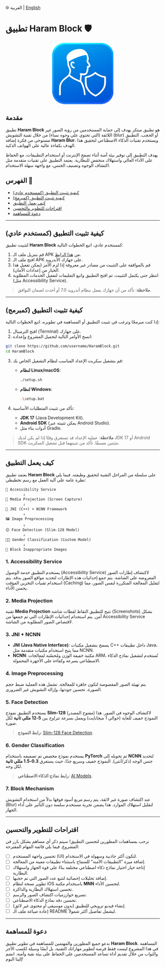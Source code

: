 🌐 العربية | [English](README_EN.md)

# تطبيق Haram Block 🛡️

<div align="center">
  <img src="icon.png" alt="Haram Block Icon" width="200">
</div>

## مقدمة
تطبيق **Haram Block** هو تطبيق مبتكر يهدف إلى حماية المستخدمين من رؤية الصور غير اللائقة (التي تحتوي على وجوه نساء) من خلال تقنية التشويش (blur) أو الحجب. التطبيق مستوحى من فكرة إضافة **Haram Blur**، ويستخدم تقنيات الذكاء الاصطناعي لتحقيق هذا الهدف بكفاءة عالية على الهواتف الذكية.

يهدف التطبيق إلى توفير بيئة آمنة أثناء تصفح الإنترنت أو استخدام التطبيقات، مع الحفاظ على الأداء العالي واستهلاك منخفض للبطارية. يعتمد التطبيق على تقنيات متقدمة مثل اكتشاف الوجوه وتصنيف الجنس، مع واجهة سهلة الاستخدام.

## الفهرس 📑
- [كيفية تثبيت التطبيق (كمستخدم عادي)](#كيفية-تثبيت-التطبيق-كمستخدم-عادي)
- [كيفية تثبيت التطبيق (كمبرمج)](#كيفية-تثبيت-التطبيق-كمبرمج)
- [كيف يعمل التطبيق](#كيف-يعمل-التطبيق)
- [اقتراحات للتطوير والتحسين](#اقتراحات-للتطوير-والتحسين)
- [دعوة للمساهمة](#دعوة-للمساهمة)

---

## كيفية تثبيت التطبيق (كمستخدم عادي)
لتثبيت تطبيق **Haram Block** كمستخدم عادي، اتبع الخطوات التالية:
1. قم بتنزيل ملف الـ APK من [هذا الرابط](https://example.com/haram-block-apk).
2. افتح ملف الـ APK على جهازك الأندرويد.
3. قم بالموافقة على التثبيت من مصادر غير معروفة إذا لزم الأمر (يمكن تفعيل هذا الخيار من إعدادات الأمان).
4. انتظر حتى يكتمل التثبيت، ثم افتح التطبيق واتبع التعليمات لتفعيل الخدمات المطلوبة (مثل Accessibility Service).

> **ملاحظة**: تأكد من أن جهازك يعمل بنظام أندرويد 7.0 أو أحدث لضمان التوافق.

---

## كيفية تثبيت التطبيق (كمبرمج)
إذا كنت مبرمجًا وترغب في تثبيت التطبيق أو المساهمة في تطويره، اتبع الخطوات التالية:
1. افتح الترمينال (Terminal) على جهازك.
2. انسخ الأوامر التالية لتحميل المشروع وإعداده:

```bash
git clone https://github.com/username/HaramBlock.git
cd HaramBlock
```

3. قم بتشغيل سكربت الإعداد المناسب لنظام التشغيل الخاص بك:
   - **لنظام Linux/macOS**:
     ```bash
     ./setup.sh
     ```
   - **لنظام Windows**:
     ```bash
     .\setup.bat
     ```

4. تأكد من تثبيت المتطلبات الأساسية:
   - **JDK 17** (Java Development Kit).
   - **Android SDK** (يمكن تثبيته عبر Android Studio).
   - أدوات بناء مثل Gradle.

> **ملاحظة**: عملية الإعداد قد تستغرق وقتًا إذا لم يكن لديك JDK 17 أو Android SDK مثبتين مسبقًا. تأكد من تثبيتهما قبل تشغيل السكربت.

---

## كيف يعمل التطبيق
يعتمد تطبيق **Haram Block** على سلسلة من المراحل التقنية لتحقيق وظيفته. فيما يلي نظرة عامة على آلية العمل مع رسم تخطيطي:

```
📱 Accessibility Service
        ↓
📸 Media Projection (Screen Capture)
        ↓
🔄 JNI (C++) + NCNN Framework
        ↓
🖼️ Image Preprocessing
        ↓
😊 Face Detection (Slim-128 Model)
        ↓
👩‍🦰 Gender Classification (Custom Model)
        ↓
🛑 Block Inappropriate Images
```

### 1. **Accessibility Service**
يستخدم التطبيق خدمة الوصول (Accessibility Service) لاكتشاف إطارات الصور المعروضة على الشاشة. يتم جمع إحداثيات هذه الإطارات لتحديد مواقع الصور بدقة. يتم استخدام تقنيات التخزين المؤقت (Caching) لتقليل المعالجة المتكررة لنفس الصور، مما يحسن الأداء.

### 2. **Media Projection**
تقنية **Media Projection** تتيح للتطبيق التقاط لقطات شاشة (Screenshots) بشكل آمن. يتم استخدام إحداثيات الإطارات التي تم جمعها من Accessibility Service لاقتصاص الصور المطلوبة من الشاشة.

### 3. **JNI + NCNN**
- **JNI (Java Native Interface)**: يسمح بتشغيل مكتبات C++ داخل تطبيقات Java، مما يتيح استخدام مكتبات متقدمة مثل NCNN.
- **NCNN**: مكتبة خفيفة الوزن ومُحسّنة لمعالجات ARM، تُستخدم لتشغيل نماذج الذكاء الاصطناعي بسرعة وكفاءة على الأجهزة المحمولة.

### 4. **Image Preprocessing**
يتم تهيئة الصور المقصوصة لتكون جاهزة للمعالجة. تشمل هذه العملية ضبط حجم الصورة، تحسين جودتها، وإزالة التشويش غير الضروري.

### 5. **Face Detection**
يستخدم التطبيق نموذج **Slim-128** (مفتوح المصدر) لاكتشاف الوجوه في الصور. هذا النموذج خفيف للغاية (حوالي 1 ميجابايت) ويعمل بسرعة تتراوح بين **5-12 مللي ثانية** لكل صورة.

> **رابط النموذج**: [Slim-128 Face Detection](https://github.com/ultralight-face-detection).

### 6. **Gender Classification**
يستخدم نموذج مخصص تم تصميمه باستخدام **PyTorch** ثم تحويله إلى **NCNN** لتحديد جنس الوجه (ذكر/أنثى). النموذج خفيف وسريع جدًا، حيث يستغرق **0.3-1.5 مللي ثانية** لكل وجه.

> **رابط نماذج الذكاء الاصطناعي**: [AI Models](https://example.com/ai).

### 7. **Block Mechanism**
عند اكتشاف صورة غير لائقة، يتم رسم مربع أسود فوقها بدلاً من استخدام التشويش (Blur) لتقليل استهلاك الموارد. هذا يضمن تجربة مستخدم سلسة دون التأثير على أداء الجهاز.

---

## اقتراحات للتطوير والتحسين
نرحب بمساهمات المطورين لتحسين التطبيق! سيتم ذكر أي مساهم بشكل بارز في المشروع. فيما يلي قائمة المهام المقترحة:

- [ ] تحسين واجهة المستخدم (UI) لتكون أكثر جاذبية وسهولة في الاستخدام.
- [ ] إضافة ميزة "التطبيقات الآمنة" للسماح باستثناء تطبيقات معينة من المعالجة.
- [ ] إتاحة خيار اختيار نماذج ذكاء اصطناعي مختلفة بناءً على قوة الجهاز واستهلاك البطارية.
- [ ] إضافة تحليلات إحصائية لتتبع عدد الصور التي تم حجبها.
- [ ] تطوير نسخة لنظام iOS باستخدام مكتبة **MNN** لتحسين الأداء.
- [ ] تحسين استهلاك البطارية والذاكرة.
- [ ] تسريع خوارزميات اكتشاف الصور والرسم.
- [ ] تحسين دقة نماذج الذكاء الاصطناعي.
- [ ] إنشاء فيديو ترويجي للتطبيق (بدون موسيقى أو محتوى غير لائق).
- [ ] إعادة صياغة ملف الـ README ليشمل تفاصيل أكثر شمولاً.

---

## دعوة للمساهمة
ندعو جميع المطورين والمهتمين للمساهمة في تطوير تطبيق **Haram Block**. المساهمة في هذا المشروع ليست فقط فرصة لتطوير مهاراتك التقنية، بل أيضًا وسيلة لكسب الأجر والثواب من خلال تقديم أداة تساعد المستخدمين على الحفاظ على بيئة نقية وآمنة. انضم إلينا اليوم!
